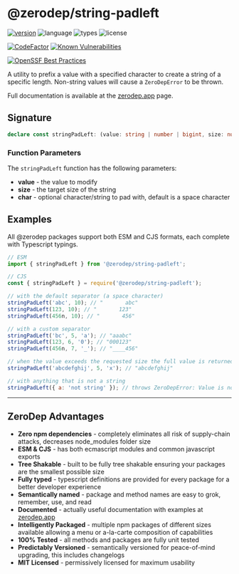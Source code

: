 # @zerodep/string-padleft

[![version](https://img.shields.io/npm/v/@zerodep/string-padleft?style=flat-square&color=blue)](https://www.npmjs.com/package/@zerodep/string-padleft)
![language](https://img.shields.io/badge/typescript-100%25-blue?style=flat-square)
![types](https://img.shields.io/badge/types-included-blue?style=flat-square)
![license](https://img.shields.io/github/license/cdepage/zerodep?color=blue&style=flat-square)

[![CodeFactor](https://www.codefactor.io/repository/github/cdepage/zerodep/badge)](https://www.codefactor.io/repository/github/cdepage/zerodep)
[![Known Vulnerabilities](https://snyk.io/test/github/cdepage/zerodep/badge.svg)](https://snyk.io/test/github/cdepage/zerodep)

[![OpenSSF Best Practices](https://www.bestpractices.dev/projects/9225/badge)](https://www.bestpractices.dev/projects/9225)

A utility to prefix a value with a specified character to create a string of a specific length. Non-string values will cause a `ZeroDepError` to be thrown.

Full documentation is available at the [zerodep.app](http://zerodep.app/#/string/padleft) page.

## Signature

```typescript
declare const stringPadLeft: (value: string | number | bigint, size: number, char?: string) => string;
```

### Function Parameters

The `stringPadLeft` function has the following parameters:

- **value** - the value to modify
- **size** - the target size of the string
- **char** - optional character/string to pad with, default is a space character

## Examples

All @zerodep packages support both ESM and CJS formats, each complete with Typescript typings.

```javascript
// ESM
import { stringPadLeft } from '@zerodep/string-padleft';

// CJS
const { stringPadLeft } = require('@zerodep/string-padleft');
```

```javascript
// with the default separator (a space character)
stringPadLeft('abc', 10); // "       abc"
stringPadLeft(123, 10); // "       123"
stringPadLeft(456n, 10); // "       456"

// with a custom separator
stringPadLeft('bc', 5, 'a'); // "aaabc"
stringPadLeft(123, 6, '0'); // "000123"
stringPadLeft(456n, 7, '_'); // "____456"

// when the value exceeds the requested size the full value is returned (non-destructive)
stringPadLeft('abcdefghij', 5, 'x'); // "abcdefghij"

// with anything that is not a string
stringPadLeft({ a: 'not string' }); // throws ZeroDepError: Value is not a string
```

---

## ZeroDep Advantages

- **Zero npm dependencies** - completely eliminates all risk of supply-chain attacks, decreases node_modules folder size
- **ESM & CJS** - has both ecmascript modules and common javascript exports
- **Tree Shakable** - built to be fully tree shakable ensuring your packages are the smallest possible size
- **Fully typed** - typescript definitions are provided for every package for a better developer experience
- **Semantically named** - package and method names are easy to grok, remember, use, and read
- **Documented** - actually useful documentation with examples at [zerodep.app](https://zerodep.app)
- **Intelligently Packaged** - multiple npm packages of different sizes available allowing a menu or a-la-carte composition of capabilities
- **100% Tested** - all methods and packages are fully unit tested
- **Predictably Versioned** - semantically versioned for peace-of-mind upgrading, this includes changelogs
- **MIT Licensed** - permissively licensed for maximum usability
